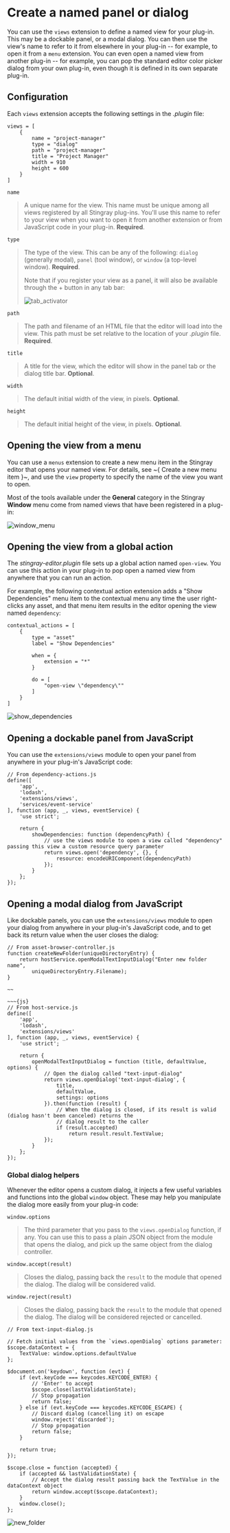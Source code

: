 # Create a named panel or dialog

You can use the `views` extension to define a named view for your plug-in. This may be a dockable panel, or a modal dialog. You can then use the view's name to refer to it from elsewhere in your plug-in -- for example, to open it from a `menu` extension. You can even open a named view from another plug-in -- for example, you can pop the standard editor color picker dialog from your own plug-in, even though it is defined in its own separate plug-in.

## Configuration

Each `views` extension accepts the following settings in the *.plugin* file:

~~~sjson
views = [
    {
        name = "project-manager"
        type = "dialog"
        path = "project-manager"
        title = "Project Manager"
        width = 910
        height = 600
    }
]
~~~

`name`

>	A unique name for the view. This name must be unique among all views registered by all Stingray plug-ins. You'll use this name to refer to your view when you want to open it from another extension or from JavaScript code in your plug-in. **Required**.

`type`

>	The type of the view. This can be any of the following: `dialog` (generally modal), `panel` (tool window), or `window` (a top-level window). **Required**.
>
>	Note that if you register your view as a panel, it will also be available through the + button in any tab bar:
>
>	![tab_activator](../../images/tab_activator_button.png)

`path`

>	The path and filename of an HTML file that the editor will load into the view. This path must be set relative to the location of your *.plugin* file. **Required**.

`title`

>	A title for the view, which the editor will show in the panel tab or the dialog title bar. **Optional**.

`width`

>	The default initial width of the view, in pixels. **Optional**.

`height`

>	The default initial height of the view, in pixels. **Optional**.

## Opening the view from a menu

You can use a `menus` extension to create a new menu item in the Stingray editor that opens your named view. For details, see ~{ Create a new menu item }~, and use the `view` property to specify the name of the view you want to open.

Most of the tools available under the **General** category in the Stingray **Window** menu come from named views that have been registered in a plug-in:

![window_menu](../../images/window_menu.png)

## Opening the view from a global action

The *stingray-editor.plugin* file sets up a global action named `open-view`. You can use this action in your plug-in to pop open a named view from anywhere that you can run an action.

For example, the following contextual action extension adds a "Show Dependencies" menu item to the contextual menu any time the user right-clicks any asset, and that menu item results in the editor opening the view named `dependency`:

~~~sjson
contextual_actions = [
    {
        type = "asset"
        label = "Show Dependencies"

        when = {
            extension = "*"
        }

        do = [
            "open-view \"dependency\""
        ]
    }
]
~~~

![show_dependencies](../../images/open_dependencies.png)

## Opening a dockable panel from JavaScript

You can use the `extensions/views` module to open your panel from anywhere in your plug-in's JavaScript code:

~~~{js}
// From dependency-actions.js
define([
    'app',
    'lodash',
    'extensions/views',
    'services/event-service'
], function (app, _, views, eventService) {
    'use strict';

    return {
        showDependencies: function (dependencyPath) {
        	// use the views module to open a view called "dependency" passing this view a custom resource query parameter
            return views.open('dependency', {}, {
                resource: encodeURIComponent(dependencyPath)
            });
        }
    };
});
~~~

## Opening a modal dialog from JavaScript

Like dockable panels, you can use the `extensions/views` module to open your dialog from anywhere in your plug-in's JavaScript code, and to get back its return value when the user closes the dialog:

~~~{js}
// From asset-browser-controller.js
function createNewFolder(uniqueDirectoryEntry) {
	return hostService.openModalTextInputDialog("Enter new folder name",
    	uniqueDirectoryEntry.Filename);
}

~~

~~~{js}
// From host-service.js
define([
    'app',
    'lodash',
    'extensions/views'
], function (app, _, views, eventService) {
    'use strict';

    return {
        openModalTextInputDialog = function (title, defaultValue, options) {
        	// Open the dialog called "text-input-dialog"
            return views.openDialog('text-input-dialog', {
                title,
                defaultValue,
                settings: options
            }).then(function (result) {
                // When the dialog is closed, if its result is valid (dialog hasn't been canceled) returns the
                // dialog result to the caller
            	if (result.accepted)
                	return result.result.TextValue;
        	});
		}
    };
});
~~~

### Global dialog helpers

Whenever the editor opens a custom dialog, it injects a few useful variables and functions into the global `window` object. These may help you manipulate the dialog more easily from your plug-in code:

`window.options`

>	The third parameter that you pass to the `views.openDialog` function, if any. You can use this to pass a plain JSON object from the module that opens the dialog, and pick up the same object from the dialog controller.

`window.accept(result)`

>	Closes the dialog, passing back the `result` to the module that opened the dialog. The dialog will be considered valid.

`window.reject(result)`

>	Closes the dialog, passing back the `result` to the module that opened the dialog. The dialog will be considered rejected or cancelled.

~~~{js}
// From text-input-dialog.js

// Fetch initial values from the `views.openDialog` options parameter:
$scope.dataContext = {
    TextValue: window.options.defaultValue
};

$document.on('keydown', function (evt) {
    if (evt.keyCode === keycodes.KEYCODE_ENTER) {
    	// 'Enter' to accept
        $scope.close(lastValidationState);
        // Stop propagation
        return false;
    } else if (evt.keyCode === keycodes.KEYCODE_ESCAPE) {
    	// Discard dialog (cancelling it) on escape
        window.reject('discarded');
        // Stop propagation
        return false;
    }

    return true;
});

$scope.close = function (accepted) {
    if (accepted && lastValidationState) {
    	// Accept the dialog result passing back the TextValue in the dataContext object
        return window.accept($scope.dataContext);
    }
    window.close();
};
~~~

![new_folder](../../images/create_new_folder_dialog.png)
